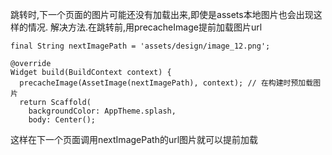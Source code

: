 跳转时,下一个页面的图片可能还没有加载出来,即使是assets本地图片也会出现这样的情况.
解决方法.在跳转前,用precacheImage提前加载图片url
```
final String nextImagePath = 'assets/design/image_12.png';

@override  
Widget build(BuildContext context) {  
  precacheImage(AssetImage(nextImagePath), context); // 在构建时预加载图片  
  return Scaffold(  
    backgroundColor: AppTheme.splash,  
    body: Center();
```
这样在下一个页面调用nextImagePath的url图片就可以提前加载